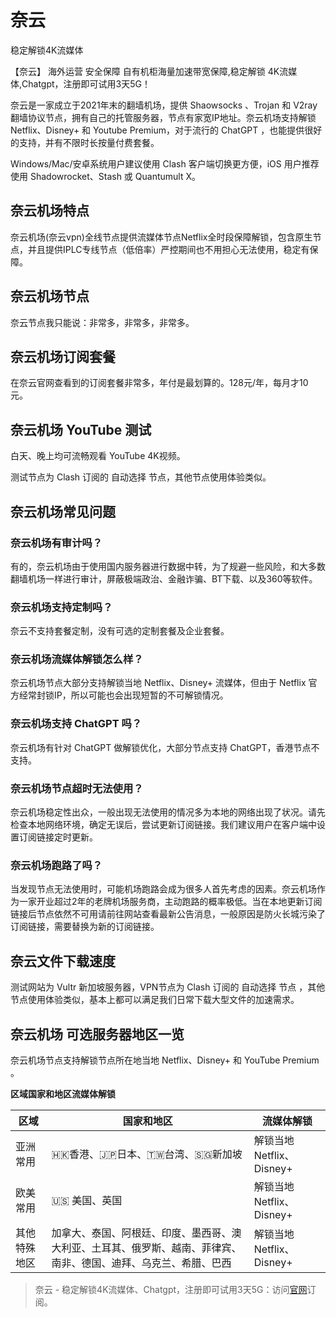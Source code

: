 # 奈云
稳定解锁4K流媒体

【奈云】 海外运营 安全保障 自有机柜海量加速带宽保障,稳定解锁 4K流媒体,Chatgpt，注册即可试用3天5G！

奈云是一家成立于2021年末的翻墙机场，提供 Shaowsocks 、Trojan 和 V2ray 翻墙协议节点，拥有自己的托管服务器，节点有家宽IP地址。奈云机场支持解锁 Netflix、Disney+ 和 Youtube Premium，对于流行的 ChatGPT ，也能提供很好的支持，并有不限时长按量付费套餐。

Windows/Mac/安卓系统用户建议使用 Clash 客户端切换更方便，iOS 用户推荐使用 Shadowrocket、Stash 或 Quantumult X。

## 奈云机场特点

奈云机场(奈云vpn)全线节点提供流媒体节点Netflix全时段保障解锁，包含原生节点，并且提供IPLC专线节点（低倍率）严控期间也不用担心无法使用，稳定有保障。

## 奈云机场节点

奈云节点我只能说：非常多，非常多，非常多。

## 奈云机场订阅套餐

在奈云官网查看到的订阅套餐非常多，年付是最划算的。128元/年，每月才10元。

## 奈云机场 YouTube 测试

白天、晚上均可流畅观看 YouTube 4K视频。

测试节点为 Clash 订阅的 自动选择 节点，其他节点使用体验类似。

## 奈云机场常见问题

### 奈云机场有审计吗？

有的，奈云机场由于使用国内服务器进行数据中转，为了规避一些风险，和大多数翻墙机场一样进行审计，屏蔽极端政治、金融诈骗、BT下载、以及360等软件。

### 奈云机场支持定制吗？

奈云不支持套餐定制，没有可选的定制套餐及企业套餐。

### 奈云机场流媒体解锁怎么样？

奈云机场节点大部分支持解锁当地 Netflix、Disney+ 流媒体，但由于 Netflix 官方经常封锁IP，所以可能也会出现短暂的不可解锁情况。

### 奈云机场支持 ChatGPT 吗？

奈云机场有针对 ChatGPT 做解锁优化，大部分节点支持 ChatGPT，香港节点不支持。

### 奈云机场节点超时无法使用？

奈云机场稳定性出众，一般出现无法使用的情况多为本地的网络出现了状况。请先检查本地网络环境，确定无误后，尝试更新订阅链接。我们建议用户在客户端中设置订阅链接定时更新。

### 奈云机场跑路了吗？

当发现节点无法使用时，可能机场跑路会成为很多人首先考虑的因素。奈云机场作为一家开业超过2年的老牌机场服务商，主动跑路的概率极低。当在本地更新订阅链接后节点依然不可用请前往网站查看最新公告消息，一般原因是防火长城污染了订阅链接，需要替换为新的订阅链接。

## 奈云文件下载速度

测试网站为 Vultr 新加坡服务器，VPN节点为 Clash 订阅的 自动选择 节点 ，其他节点使用体验类似，基本上都可以满足我们日常下载大型文件的加速需求。

## 奈云机场 可选服务器地区一览

奈云机场节点支持解锁节点所在地当地 Netflix、Disney+ 和 YouTube Premium 。

**区域国家和地区流媒体解锁**

| 区域  | 国家和地区 | 流媒体解锁 |
| --- | --- | --- |
| 亚洲常用 | 🇭🇰香港、🇯🇵日本、🇹🇼台湾、🇸🇬新加坡 | 解锁当地 Netflix、Disney+ |
| 欧美常用 | 🇺🇸 美国、英国 | 解锁当地 Netflix、Disney+ |
| 其他特殊地区 | 加拿大、泰国、阿根廷、印度、墨西哥、澳大利亚、土耳其、俄罗斯、越南、菲律宾、南非、德国、迪拜、乌克兰、希腊、巴西 | 解锁当地 Netflix、Disney+ |

> 奈云 - 稳定解锁4K流媒体、Chatgpt，注册即可试用3天5G：访问[官网](https://jump.p6p.net/55)订阅。
